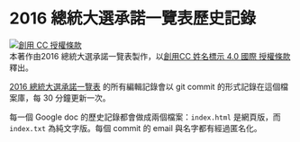 2016 總統大選承諾一覽表歷史記錄
====

<a rel="license" href="http://creativecommons.org/licenses/by/4.0/"><img alt="創用 CC 授權條款" style="border-width:0" src="https://i.creativecommons.org/l/by/4.0/88x31.png" /></a><br />本著作由<span xmlns:cc="http://creativecommons.org/ns#" property="cc:attributionName">2016 總統大選承諾一覽表</span>製作，以<a rel="license" href="http://creativecommons.org/licenses/by/4.0/">創用CC 姓名標示 4.0 國際 授權條款</a>釋出。

[2016 總統大選承諾一覽表](https://docs.google.com/document/d/1D_TfV5udsWesnD2RFQ5D2VXrbuPG6hOxW1bhqjPKaFg/) 的所有編輯記錄會以 git commit 的形式記錄在這個檔案庫，每 30 分鐘更新一次。

每一個 Google doc 的歷史記錄都會做成兩個檔案：`index.html` 是網頁版，而 `index.txt` 為純文字版。每個 commit 的 email 與名字都有經過匿名化。